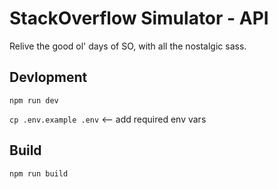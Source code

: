# StackOverflow Simulator - API

Relive the good ol' days of SO, with all the nostalgic sass.

## Devlopment

`npm run dev`

`cp .env.example .env` <-- add required env vars

## Build

`npm run build`
